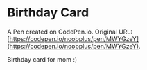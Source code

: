 # Birthday Card

A Pen created on CodePen.io. Original URL: [https://codepen.io/noobplus/pen/MWYGzeY](https://codepen.io/noobplus/pen/MWYGzeY).

Birthday card for mom :)